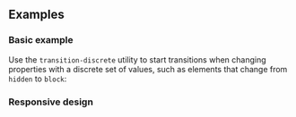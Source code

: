 ## Examples

### Basic example

Use the `transition-discrete` utility to start transitions when changing properties with a discrete set of values, such as elements that change from `hidden` to `block`:

### Responsive design
